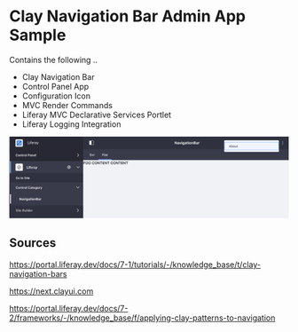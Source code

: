 # Clay Navigation Bar Admin App Sample
 Contains the following ..
 * Clay Navigation Bar
 * Control Panel App
 * Configuration Icon
 * MVC Render Commands
 * Liferay MVC Declarative Services Portlet
 * Liferay Logging Integration

![navigation bar sample](images/ui.PNG "navigation bar sample")

## Sources 

https://portal.liferay.dev/docs/7-1/tutorials/-/knowledge_base/t/clay-navigation-bars

https://next.clayui.com

https://portal.liferay.dev/docs/7-2/frameworks/-/knowledge_base/f/applying-clay-patterns-to-navigation

